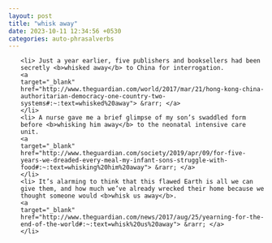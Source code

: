 ```yaml
---
layout: post
title: "whisk away"
date: 2023-10-11 12:34:56 +0530
categories: auto-phrasalverbs
---
```

<ol>

    <li> Just a year earlier, five publishers and booksellers had been secretly <b>whisked away</b> to China for interrogation.
    <a 
    target="_blank" 
    href="http://www.theguardian.com/world/2017/mar/21/hong-kong-china-authoritarian-democracy-one-country-two-systems#:~:text=whisked%20away"> &rarr; </a>
    </li>
    <li> A nurse gave me a brief glimpse of my son’s swaddled form before <b>whisking him away</b> to the neonatal intensive care unit.
    <a 
    target="_blank" 
    href="http://www.theguardian.com/society/2019/apr/09/for-five-years-we-dreaded-every-meal-my-infant-sons-struggle-with-food#:~:text=whisking%20him%20away"> &rarr; </a>
    </li>
    <li> It’s alarming to think that this flawed Earth is all we can give them, and how much we’ve already wrecked their home because we thought someone would <b>whisk us away</b>.
    <a 
    target="_blank" 
    href="http://www.theguardian.com/news/2017/aug/25/yearning-for-the-end-of-the-world#:~:text=whisk%20us%20away"> &rarr; </a>
    </li>